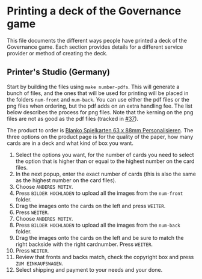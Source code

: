 # Printing a deck of the Governance game

This file documents the different ways people have printed a deck of the Governance game.
Each section provides details for a different service provider or method of creating the deck.

## Printer's Studio (Germany)

Start by building the files using `make number-pdfs`.
This will generate a bunch of files, and the ones that will be used for printing will be placed in the folders `num-front` and `num-back`.
You can use either the pdf files or the png files when ordering, but the pdf adds on an extra handling fee. The list below describes the process for png files. Note that the kerning on the png files are not as good as the pdf files (tracked in [#37](https://github.com/publiccodenet/governance-game/issues/37)).

The product to order is [Blanko Spielkarten 63 x 88mm Personalisieren](https://www.printerstudio.de/machen/blanko-spielkarten-63x88mm-personalisieren.html).
The three options on the product page is for the quality of the paper, how many cards are in a deck and what kind of box you want.

1.  Select the options you want, for the number of cards you need to select the option that is higher than or equal to the highest number on the card files.
2. In the next popup, enter the exact number of cards (this is also the same as the highest number on the card files).
3. Choose `ANDERES MOTIV`.
4. Press `BILDER HOCHLADEN` to upload all the images from the `num-front` folder.
5. Drag the images onto the cards on the left and press `WEITER`.
6. Press `WEITER`.
7. Choose `ANDERES MOTIV`.
8. Press `BILDER HOCHLADEN` to upload all the images from the `num-back` folder.
9. Drag the images onto the cards on the left and be sure to match the right backside with the right cardnumber. Press `WEITER`.
10. Press `WEITER`.
11. Review that fronts and backs match, check the copyright box and press `ZUM EINKAUFSWAGEN`.
12. Select shipping and payment to your needs and your done.
